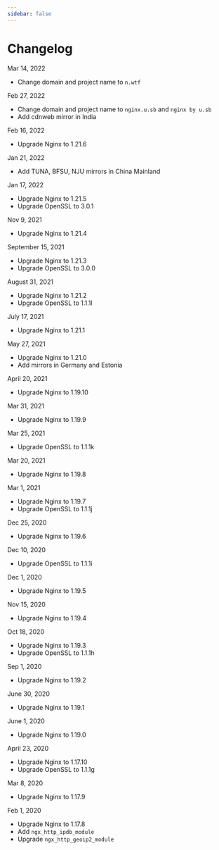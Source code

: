 ```yaml
---
sidebar: false
---
```


# Changelog

Mar 14, 2022

- Change domain and project name to `n.wtf`

Feb 27, 2022

- Change domain and project name to `nginx.u.sb` and `nginx by u.sb`
- Add cdnweb mirror in India

Feb 16, 2022

- Upgrade Nginx to 1.21.6

Jan 21, 2022

- Add TUNA, BFSU, NJU mirrors in China Mainland

Jan 17, 2022

- Upgrade Nginx to 1.21.5
- Upgrade OpenSSL to 3.0.1

Nov 9, 2021

- Upgrade Nginx to 1.21.4

September 15, 2021

- Upgrade Nginx to 1.21.3
- Upgrade OpenSSL to 3.0.0

August 31, 2021

- Upgrade Nginx to 1.21.2
- Upgrade OpenSSL to 1.1.1l

July 17, 2021

- Upgrade Nginx to 1.21.1

May 27, 2021

- Upgrade Nginx to 1.21.0
- Add mirrors in Germany and Estonia

April 20, 2021

- Upgrade Nginx to 1.19.10

Mar 31, 2021

- Upgrade Nginx to 1.19.9

Mar 25, 2021

- Upgrade OpenSSL to 1.1.1k

Mar 20, 2021

- Upgrade Nginx to 1.19.8

Mar 1, 2021

- Upgrade Nginx to 1.19.7
- Upgrade OpenSSL to 1.1.1j

Dec 25, 2020

- Upgrade Nginx to 1.19.6

Dec 10, 2020

- Upgrade OpenSSL to 1.1.1i

Dec 1, 2020

- Upgrade Nginx to 1.19.5

Nov 15, 2020

- Upgrade Nginx to 1.19.4

Oct 18, 2020

- Upgrade Nginx to 1.19.3
- Upgrade OpenSSL to 1.1.1h

Sep 1, 2020

- Upgrade Nginx to 1.19.2

June 30, 2020

- Upgrade Nginx to 1.19.1

June 1, 2020

- Upgrade Nginx to 1.19.0

April 23, 2020

- Upgrade Nginx to 1.17.10
- Upgrade OpenSSL to 1.1.1g


Mar 8, 2020

- Upgrade Nginx to 1.17.9

Feb 1, 2020

- Upgrade Nginx to 1.17.8
- Add `ngx_http_ipdb_module`
- Upgrade `ngx_http_geoip2_module`
